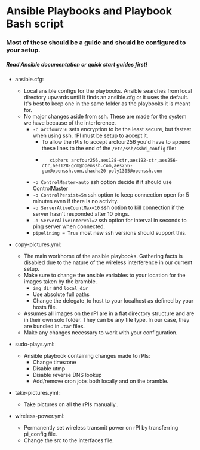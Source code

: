 Ansible Playbooks and Playbook Bash script
==========================================

### Most of these should be a guide and should be configured to your setup. ###

##### Read Ansible documentation or quick start guides first! #####

  * ansible.cfg:
      * Local ansible configs for the playbooks. Ansible searches from local directory upwards until it finds an ansible.cfg or it uses the default. It's best to keep one in the same folder as the playbooks it is meant for.
      * No major changes aside from ssh. These are made for the system we have because of the interference.
          * `-c arcfour256` sets encryption to be the least secure, but fastest when using ssh. rPI must be setup to accept it.
              * To allow the rPIs to accept arcfour256 you'd have to append these lines to the end of the `/etc/ssh/sshd_config` file:
              * ```#Adding ciphers back in
                   ciphers arcfour256,aes128-ctr,aes192-ctr,aes256-ctr,aes128-gcm@openssh.com,aes256-gcm@openssh.com,chacha20-poly1305@openssh.com
                ```
          * `-o ControlMaster=auto` ssh option decide if it should use ControlMaster
          * `-o ControlPersist=5m` ssh option to keep connection open for 5 minutes even if there is no activity.
          * `-o ServerAliveCountMax=10` ssh option to kill connection if the server hasn't responded after 10 pings.
          * `-o ServerAliveInterval=2` ssh option for interval in seconds to ping server when connected.
          * `pipelining = True` most new ssh versions should support this.

  * copy-pictures.yml:
      * The main workhorse of the ansible playbooks. Gathering facts is disabled due to the nature of the wireless interference in our current setup.
      * Make sure to change the ansible variables to your location for the images taken by the bramble.
          * `img_dir` and `local_dir`
          * Use absolute full paths
          * Change the delegate_to host to your localhost as defined by your hosts file.
      * Assumes all images on the rPI are in a flat directory structure and are in their own solo folder. They can be any file type. In our case, they are bundled in `.tar` files.
      * Make any changes necessary to work with your configuration.
      
  * sudo-plays.yml:
      * Ansible playbook containing changes made to rPIs:
          * Change timezone
          * Disable utmp
          * Disable reverse DNS lookup
          * Add/remove cron jobs both locally and on the bramble.
          
  * take-pictures.yml:
      * Take pictures on all the rPIs manually..
      
  * wireless-power.yml:
      * Permanently set wireless transmit power on rPI by transferring pi_config file.
      * Change the src to the interfaces file.
